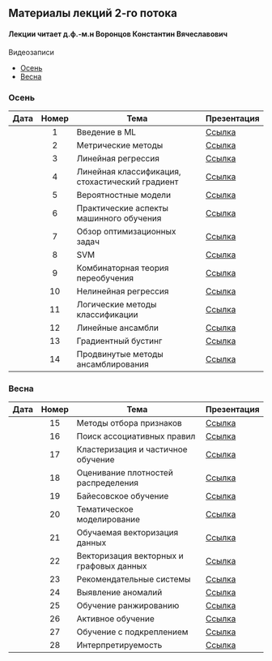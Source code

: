 ## Материалы лекций 2-го потока 
#### Лекции читает д.ф.-м.н Воронцов Константин Вячеславович

Видеозаписи
* [Осень](https://disk.yandex.ru/d/9BE2aDweTw26AA)
* [Весна](https://disk.yandex.ru/d/Y_SzROjOAc4xPg)

### Осень

| Дата | Номер | Тема | Презентация |
| :---: | :---: | --- | --- |
|  | 1 | Введение в ML |  [Ссылка](https://github.com/MSU-ML-COURSE/ML-COURSE-24-25/blob/main/slides/2_stream/msu24-intro.pdf) | 
|  | 2 | Метрические методы |  [Ссылка](https://github.com/MSU-ML-COURSE/ML-COURSE-24-25/blob/main/slides/2_stream/msu24-metric.pdf) | 
|  | 3 | Линейная регрессия |  [Ссылка](https://github.com/MSU-ML-COURSE/ML-COURSE-24-25/blob/main/slides/2_stream/msu24-lin-regr.pdf) | 
|  | 4 | Линейная классификация, стохастический градиент |  [Ссылка](https://github.com/MSU-ML-COURSE/ML-COURSE-24-25/blob/main/slides/2_stream/msu24-lin-sg.pdf) | 
|  | 5 | Вероятностные модели |  [Ссылка](https://github.com/MSU-ML-COURSE/ML-COURSE-24-25/blob/main/slides/2_stream/msu24-mle.pdf) | 
|  | 6 | Практические аспекты машинного обучения |  [Ссылка](https://github.com/MSU-ML-COURSE/ML-COURSE-24-25/blob/main/slides/2_stream/msu24-pre-posl.pdf) | 
|  | 7 | Обзор оптимизационных задач |  [Ссылка](https://github.com/MSU-ML-COURSE/ML-COURSE-24-25/blob/main/slides/2_stream/msu24-opt-survey.pdf) | 
|  | 8 | SVM |  [Ссылка](https://github.com/MSU-ML-COURSE/ML-COURSE-24-25/blob/main/slides/2_stream/msu24-svm.pdf) | 
|  | 9 | Комбинаторная теория переобучения |  [Ссылка](https://github.com/MSU-ML-COURSE/ML-COURSE-24-25/blob/main/slides/2_stream/msu24-overfitting.pdf) | 
|  | 10 | Нелинейная регрессия |  [Ссылка](https://github.com/MSU-ML-COURSE/ML-COURSE-24-25/blob/main/slides/2_stream/msu24-nonlin-regr.pdf) | 
|  | 11 |  Логические методы классификации |  [Ссылка](https://github.com/MSU-ML-COURSE/ML-COURSE-24-25/blob/main/slides/2_stream/msu24-logic.pdf) | 
|  | 12 |  Линейные ансамбли |  [Ссылка](https://github.com/MSU-ML-COURSE/ML-COURSE-24-25/blob/main/slides/2_stream/msu24-compos1.pdf) | 
|  | 13 |  Градиентный бустинг |  [Ссылка](https://github.com/MSU-ML-COURSE/ML-COURSE-24-25/blob/main/slides/2_stream/msu24-compos2.pdf) | 
|  | 14 |  Продвинутые методы ансамблирования |  [Ссылка](https://github.com/MSU-ML-COURSE/ML-COURSE-24-25/blob/main/slides/2_stream/msu24-compos3.pdf) | 

### Весна

| Дата | Номер | Тема | Презентация |
| :---: | :---: | --- | --- |
|  | 15 | Методы отбора признаков |  [Ссылка](https://github.com/MSU-ML-COURSE/ML-COURSE-24-25/blob/main/slides/2_stream/msu25-featuresel.pdf) | 
|  | 16 | Поиск ассоциативных правил |  [Ссылка](https://github.com/MSU-ML-COURSE/ML-COURSE-24-25/blob/main/slides/2_stream/msu25-assoc.pdf) | 
|  | 17 | Кластеризация и частичное обучение |  [Ссылка](https://github.com/MSU-ML-COURSE/ML-COURSE-24-25/blob/main/slides/2_stream/msu25-cluster.pdf) | 
|  | 18 | Оценивание плотностей распределения |  [Ссылка](https://github.com/MSU-ML-COURSE/ML-COURSE-24-25/blob/main/slides/2_stream/msu25-density.pdf) | 
|  | 19 | Байесовское обучение |  [Ссылка](https://github.com/MSU-ML-COURSE/ML-COURSE-24-25/blob/main/slides/2_stream/msu25-bayes-latent.pdf) | 
|  | 20 | Тематическое моделирование |  [Ссылка](https://github.com/MSU-ML-COURSE/ML-COURSE-24-25/blob/main/slides/2_stream/msu25-tm.pdf) |
|  | 21 | Обучаемая векторизация данных |  [Ссылка](https://github.com/MSU-ML-COURSE/ML-COURSE-24-25/blob/main/slides/2_stream/msu25-vectorize.pdf) |
|  | 22 | Векторизация векторных и графовых данных |  [Ссылка](https://github.com/MSU-ML-COURSE/ML-COURSE-24-25/blob/main/slides/2_stream/msu25-graph-text.pdf) |
|  | 23 | Рекомендательные системы |  [Ссылка](https://github.com/MSU-ML-COURSE/ML-COURSE-24-25/blob/main/slides/2_stream/msu25-rs-mf.pdf) |
|  | 24 | Выявление аномалий |  [Ссылка](https://github.com/MSU-ML-COURSE/ML-COURSE-24-25/blob/main/slides/2_stream/msu25-outlier.pdf) |
|  | 25 | Обучение ранжированию |  [Ссылка](https://github.com/MSU-ML-COURSE/ML-COURSE-24-25/blob/main/slides/2_stream/msu25-ranking.pdf) |
|  | 26 | Активное обучение |  [Ссылка](https://github.com/MSU-ML-COURSE/ML-COURSE-24-25/blob/main/slides/2_stream/msu25-active.pdf) |
|  | 27 | Обучение с подкреплением |  [Ссылка](https://github.com/MSU-ML-COURSE/ML-COURSE-24-25/blob/main/slides/2_stream/msu25-reinforce.pdf) |
|  | 28 | Интерпретируемость |  [Ссылка](https://github.com/MSU-ML-COURSE/ML-COURSE-24-25/blob/main/slides/2_stream/msu25-xai.pdf) |





